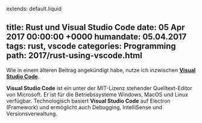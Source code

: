 extends: default.liquid

title: Rust und Visual Studio Code
date:       05 Apr 2017 00:00:00 +0000
humandate:  05.04.2017
tags: rust, vscode
categories: Programming
path: 2017/rust-using-vscode.html
---
Wie in einem älteren Beitrag angekündigt habe, nutze ich inzwischen __[Visual Studio Code](https://code.visualstudio.com/)__.

__Visual Studio Code__ ist ein unter der MIT-Lizenz stehender Quelltext-Editor von Microsoft. Er ist für die Betriebssysteme Windows, MacOS und Linux verfügbar. Technologisch basiert __Visual Studio Code__ auf Electron (Framework) und ermöglicht auch Debugging, IntelliSense und Versionsverwaltung.